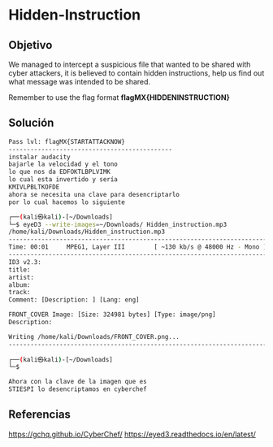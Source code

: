 # Hidden-Instruction
## Objetivo
We managed to intercept a suspicious file that wanted to be shared with cyber attackers, it is believed to contain hidden instructions, help us find out what message was intended to be shared.

Remember to use the flag format **flagMX{HIDDENINSTRUCTION}**
## Solución
```bash
Pass lvl: flagMX{STARTATTACKNOW}
---------------------------------------------
instalar audacity
bajarle la velocidad y el tono
lo que nos da EDFOKTLBPLVIMK
lo cual esta invertido y sería
KMIVLPBLTKOFDE
ahora se necesita una clave para desencriptarlo 
por lo cual hacemos lo siguiente 

┌──(kali㉿kali)-[~/Downloads]
└─$ eyeD3 --write-images=~/Downloads/ Hidden_instruction.mp3
/home/kali/Downloads/Hidden_instruction.mp3                                                                                                              [ 335.18 KB ]
-----------------------------------------------------------------------------------------------------------------------------------------------------------------------
Time: 00:01     MPEG1, Layer III        [ ~130 kb/s @ 48000 Hz - Mono ]
-----------------------------------------------------------------------------------------------------------------------------------------------------------------------
ID3 v2.3:
title: 
artist: 
album: 
track: 
Comment: [Description: ] [Lang: eng]

FRONT_COVER Image: [Size: 324981 bytes] [Type: image/png]
Description: 

Writing /home/kali/Downloads/FRONT_COVER.png...
-----------------------------------------------------------------------------------------------------------------------------------------------------------------------
                                                                                                                                                                       
┌──(kali㉿kali)-[~/Downloads]
└─$ 

Ahora con la clave de la imagen que es 
STIESPI lo desencriptamos en cyberchef

```
## Referencias 
https://gchq.github.io/CyberChef/
https://eyed3.readthedocs.io/en/latest/
